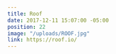 ```yaml
---
title: Roof
date: 2017-12-11 15:07:00 -05:00
position: 22
image: "/uploads/ROOF.jpg"
link: https://roof.io/
---
```


